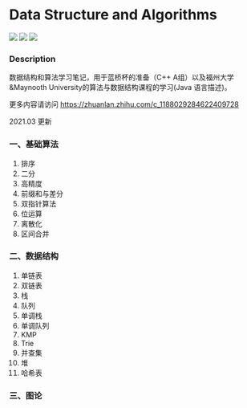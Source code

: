 # Data Structure and Algorithms
![](https://img.shields.io/badge/Language-C%2B%2B-green) ![](https://img.shields.io/badge/Language-Java-orange) ![](https://img.shields.io/badge/License-MPL--2.0%20-blue)


### Description
数据结构和算法学习笔记，用于蓝桥杯的准备（C++ A组）以及福州大学&Maynooth University的算法与数据结构课程的学习(Java 语言描述)。  

更多内容请访问
https://zhuanlan.zhihu.com/c_1188029284622409728

2021.03 更新
### 一、基础算法
1. 排序
2. 二分
3. 高精度
4. 前缀和与差分
5. 双指针算法
6. 位运算
7. 离散化
8. 区间合并

### 二、数据结构
1. 单链表
2. 双链表
3. 栈
4. 队列
5. 单调栈
6. 单调队列
7. KMP
8. Trie
9. 并查集
10. 堆
11. 哈希表

### 三、图论

